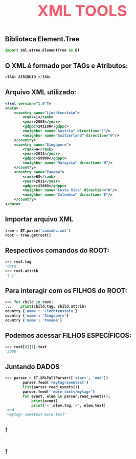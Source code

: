 <h3 style="font-size:50px; color: #EF5A6F" align="center"><b>XML TOOLS</h3>


Biblioteca Element.Tree
------------------------------------------------
```Python
import xml.etree.ElementTree as ET
```

O XML é formado por TAGs e Atributos:
------------------------------------------------
```Python
<TAG> ATRIBUTO </TAG>
```

Arquivo XML utilizado:
------------------------------------------------
```XML
<?xml version="1.0"?>
<data>
    <country name="Liechtenstein">
        <rank>1</rank>
        <year>2008</year>
        <gdppc>141100</gdppc>
        <neighbor name="Austria" direction="E"/>
        <neighbor name="Switzerland" direction="W"/>
    </country>
    <country name="Singapore">
        <rank>4</rank>
        <year>2011</year>
        <gdppc>59900</gdppc>
        <neighbor name="Malaysia" direction="N"/>
    </country>
    <country name="Panama">
        <rank>68</rank>
        <year>2011</year>
        <gdppc>13600</gdppc>
        <neighbor name="Costa Rica" direction="W"/>
        <neighbor name="Colombia" direction="E"/>
    </country>
</data>
```

Importar arquivo XML
------------------------------------------------
```Python
tree = ET.parse('caminho.xml')
root = tree.getroot()
```

Respectivos comandos do ROOT:
------------------------------------------------
```Python
>>> root.tag
'data'   
>>> root.attrib 
'{ }'
```
Para interagir com os FILHOS do ROOT:
------------------------------------------------
```Python
>>> for child in root:
...    print(child.tag, child.attrib)
country {'name': 'Liechtenstein'}
country {'name': 'Singapore'}
country {'name': 'Panama'}
```

Podemos acessar FILHOS ESPECÍFICOS:
------------------------------------------------
```Python
>>> root[0][1].text
'2008'
```

Juntando DADOS
------------------------------------------------
```Python
>>> parser = ET.XMLPullParser(['start', 'end'])
        parser.feed('<mytag>sometext')
        list(parser.read_events())
        parser.feed(' more text</mytag>')
        for event, elem in parser.read_events():
            print(event)
            print('<',elem.tag,'>', elem.text)
'end'
'<mytag> sometext more text'
```

!
------------------------------------------------
```Python
```


!
------------------------------------------------
```Python
```
